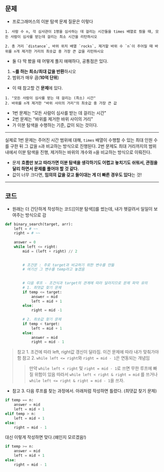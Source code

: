 ## 문제

- 프로그래머스의 이분 탐색 문제 질문은 이렇다
```
1. 사람 수 n, 각 심사관이 1명을 심사하는 데 걸리는 시간들을 times 배열로 줬을 때, 모든 사람이 심사를 받는데 걸리는 최소 시간을 리턴하시오

2. 총 거리 `distance`, 바위 위치 배열 `rocks`, 제거할 바위 수 `n`이 주어질 때 바위를 n개 제거한 거리의 최솟값 중 가장 큰 값을 리턴하시오
```

- 둘 다 딱 봤을 때 어떻게 풀지 애매하다, 공통점은 있다. 
1. **~를 하는 최소/최대 값을 반환**하시오
2. 범위가 매우 큼(**10억 단위**)

- 이 때 참고할 건 **문제**에 있다.
```
1. "모든 사람이 심사를 받는 데 걸리는 (최소) 시간"
2. 바위를 n개 제거한 "바위 사이의 거리"의 최솟값 중 가장 큰 값
```
- 1번 문제는 "모든 사람이 심사를 받는 데 걸리는 시간"
- 2번 문제는 "바위를 제거한 바위 사이의 거리"
- 가 이분 탐색을 수행하는 기준, 값이 되는 것이다.

---
실제로 1번 문제는 주어진 시간 범위에 대해, `times` 배열이 수행할 수 있는 최대 인원 수를 구한 뒤 그 값을 `n`과 비교하는 방식으로 진행된다. 
2번 문제도 최대 거리까지의 범위 내에서 이분 탐색을 진행, 제거하는 바위의 개수와 `n`을 비교하는 방식으로 이뤄진다.

- 문제 **흐름만 보고 따라가면 이분 탐색을 생각하기도 어렵고 놓치기도 쉬워서, 관점을 달리 하면서 문제를 풀어야 할 것 같다.**
- 값이 너무 크다면, **임의의 값을 갖고 들이대는 게 더 빠른 경우도 있다**는 것!
---
## 코드
- 원래는 더 간단하게 작성하는 코드[[이분 탐색]]를 썼는데, 내가 헷갈려서 일일이 보여주는 방식으로 감
```python
def binary_search(target, arr):
	left = # ~~
	right = # ~~
	
	answer = 0
	while left <= right:
		mid = (left + right) // 2
		
		
		# 조건문 : 주로 target과 비교하기 위한 변수를 만듦
		# 여기선 그 변수를 temp라고 놓겠음
		
		
		# 다음 루프 - 조건식과 target의 관계에 따라 달라지므로 문제 파악 유의
		# 1. 최댓값 찾기 문제 
		if temp <= target:
			answer = mid
			left = mid + 1
		else:
			right = mid -1
		
		# 2. 최솟값 찾기 문제
		if temp < target:
			left = mid + 1
		else:
			answer = mid
			right = mid - 1
```

> 참고 1. 조건에 따라 left, right값 갱신이 달라짐. 이건 문제에 따라 내가 맞춰가야 함
> 참고 2. `while left <= right`와 `right = mid - 1`은 연동되는 개념임
>> 만약 `while left < right` 및 `right = mid - 1`로 쓰면 무한 루프에 빠질 위험이 있음
>> 따라서 `while left < right & right = mid` 를 쓰거나 `while left <= right & right = mid - 1`을 쓰자.

- 참고 3. 다음 루프를 찾는 과정에서. 아래처럼 작성하면 틀렸다. (최댓값 찾기 문제)
```python
if temp == n:
	answer = mid
	left = mid + 1
elif temp > n:
	left = mid + 1
else:
	right = mid - 1
```
대신 이렇게 작성하면 맞다.(왜인지 모르겠음!)
```python
if temp >= n:
	answer = mid
	left = mid + 1
else:
	right = mid - 1
```